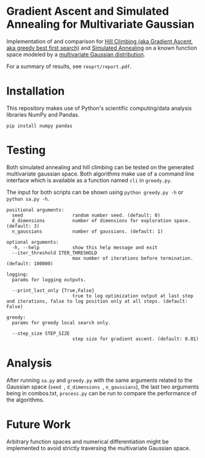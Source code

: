 # Gradient Ascent and Simulated Annealing for Multivariate Gaussian

Implementation of and comparison for [Hill Climbing (aka Gradient Ascent, aka greedy best first search)](https://en.wikipedia.org/wiki/Hill_climbing) and [Simulated Annealing](https://en.wikipedia.org/wiki/Simulated_annealing) on a known function space modeled by a [multivariate Gaussian distribution](https://en.wikipedia.org/wiki/Multivariate_normal_distribution).

For a summary of results, see `reoprt/report.pdf`.

# Installation

This repository makes use of Python's scientific computing/data analysis libraries NumPy and Pandas.

`pip install numpy pandas`

# Testing

Both simulated annealing and hill climbing can be tested on the generated multivariate gaussian space. Both algorithms make use of a command line interface which is available as a function named `cli` in `greedy.py`.

The input for both scripts can be shown using `python greedy.py -h` or `python sa.py -h`.

```
positional arguments:
  seed                  random number seed. (default: 0)
  d_dimensions          number of dimensions for exploration space. (default: 3)
  n_gaussians           number of gaussians. (default: 1)

optional arguments:
  -h, --help            show this help message and exit
  --iter_threshold ITER_THRESHOLD
                        max number of iterations before termination. (default: 100000)

logging:
  params for logging outputs.

  --print_last_only {True,False}
                        true to log optimization output at last step and iterations, false to log position only at all steps. (default: False)

greedy:
  params for greedy local search only.

  --step_size STEP_SIZE
                        step size for gradient ascent. (default: 0.01)
```

# Analysis

After running `sa.py` and `greedy.py` with the same arguments related to the Gaussian space (`seed `, `d_dimensions `, `n_gaussians`), the last two arguments being in combos.txt, `process.py` can be run to compare the performance of the algorithms.

# Future Work

Arbitrary function spaces and numerical differentiation might be implemented to avoid strictly traversing the multivariate Gaussian space.
